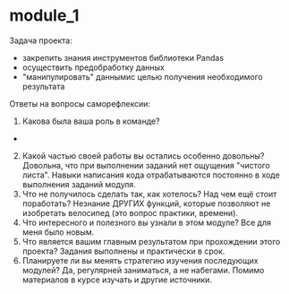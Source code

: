 # module_1
Задача проекта:
- закрепить знания инструментов библиотеки Pandas
- осуществить предобработку данных
- "манипулировать" даннымис целью получения необходимого результата

Ответы на вопросы саморефлексии:
1. Какова была ваша роль в команде?
-
2. Какой частью своей работы вы остались особенно довольны?
Довольна, что при выполнении заданий нет ощущения "чистого листа". Навыки написания кода отрабатываются постоянно в ходе выполнения заданий модуля.
3. Что не получилось сделать так, как хотелось? Над чем ещё стоит поработать?
Незнание ДРУГИХ функций, которые позволяют не изобретать велосипед (это вопрос практики, времени).
4. Что интересного и полезного вы узнали в этом модуле?
Все для меня было новым.
5. Что является вашим главным результатом при прохождении этого проекта?
Задания выполнены и практически в срок.
6. Планируете ли вы менять стратегию изучения последующих модулей?
Да, регулярней заниматься, а не набегами. Помимо материалов в курсе изучать и другие источники.
